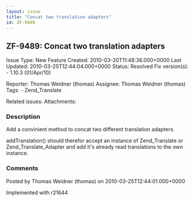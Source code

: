 ```yaml
---
layout: issue
title: "Concat two translation adapters"
id: ZF-9489
---
```


ZF-9489: Concat two translation adapters
----------------------------------------

 Issue Type: New Feature Created: 2010-03-20T11:48:36.000+0000 Last Updated: 2010-03-25T12:44:04.000+0000 Status: Resolved Fix version(s): - 1.10.3 (01/Apr/10)
 
 Reporter:  Thomas Weidner (thomas)  Assignee:  Thomas Weidner (thomas)  Tags: - Zend\_Translate
 
 Related issues: 
 Attachments: 
### Description

Add a convinient method to concat two different translation adapters.

addTranslation() should therefor accept an instance of Zend\_Translate or Zend\_Translate\_Adapter and add it's already read translations to the own instance.

 

 

### Comments

Posted by Thomas Weidner (thomas) on 2010-03-25T12:44:01.000+0000

Implemented with r21644

 

 